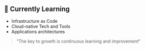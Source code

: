 ## 🌱 Currently Learning

- Infrastructure as Code
- Cloud-native Tech and Tools
- Applications architectures

> "The key to growth is continuous learning and improvement"
